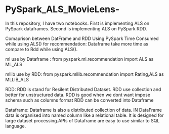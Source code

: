 # PySpark_ALS_MovieLens-
In this repository, I have two notebooks. First is implementing ALS on PySpark dataframes. Second is implementing ALS on PySpark RDD.


Comaprison between DatFrame and RDD Using PySpark
Time Consumed while using ALS() for recommendation:
     Dataframe take more time as compare to Rdd while using ALS().

ml use by Dataframe :
    from pyspark.ml.recommendation import ALS as ML_ALS

mllib use by RDD:
    from pyspark.mllib.recommendation import Rating,ALS as MLLIB_ALS 

RDD:
    RDD is stand for Resilent Distributed Dataset.
    RDD use collection and better for unstructured data.
    RDD is good when we dont want impose schema such as columns format
    RDD can be converted into Dataframe 

Dataframe:
    Dataframe is also a distributed collection of data.
    IN DataFrame data is organised into named column like a relational table.
    It is designed for large dataset processing.APIs of Dataframe are easy to use 
    similar to SQL language.
